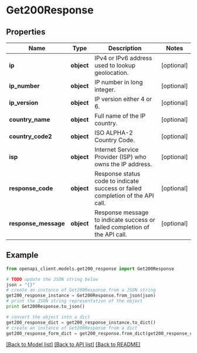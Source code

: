 # Get200Response


## Properties
Name | Type | Description | Notes
------------ | ------------- | ------------- | -------------
**ip** | **object** | IPv4 or IPv6 address used to lookup geolocation. | [optional] 
**ip_number** | **object** | IP number in long integer. | [optional] 
**ip_version** | **object** | IP version either 4 or 6. | [optional] 
**country_name** | **object** | Full name of the IP country. | [optional] 
**country_code2** | **object** | ISO ALPHA-2 Country Code. | [optional] 
**isp** | **object** | Internet Service Provider (ISP) who owns the IP address. | [optional] 
**response_code** | **object** | Response status code to indicate success or failed completion of the API call. | [optional] 
**response_message** | **object** | Response message to indicate success or failed completion of the API call. | [optional] 

## Example

```python
from openapi_client.models.get200_response import Get200Response

# TODO update the JSON string below
json = "{}"
# create an instance of Get200Response from a JSON string
get200_response_instance = Get200Response.from_json(json)
# print the JSON string representation of the object
print Get200Response.to_json()

# convert the object into a dict
get200_response_dict = get200_response_instance.to_dict()
# create an instance of Get200Response from a dict
get200_response_form_dict = get200_response.from_dict(get200_response_dict)
```
[[Back to Model list]](../README.md#documentation-for-models) [[Back to API list]](../README.md#documentation-for-api-endpoints) [[Back to README]](../README.md)


